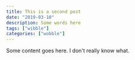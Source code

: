 ```yaml
---
title: This is a second post
date: "2019-03-10"
description: Some words here
tags: ["wibble"]
categories: ["wobble"]
---
```


Some content goes here. I don't really know what.